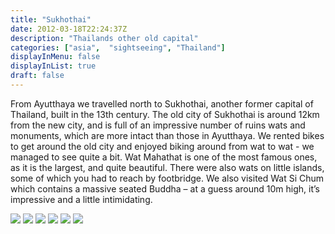 ```yaml
---
title: "Sukhothai"
date: 2012-03-18T22:24:37Z
description: "Thailands other old capital"
categories: ["asia",  "sightseeing", "Thailand"]
displayInMenu: false
displayInList: true
draft: false
---
```


From Ayutthaya we travelled north to Sukhothai, another former capital of Thailand, built in the 13th century. The old city of Sukhothai is around 12km from the new city, and is full of an impressive number of ruins wats and monuments, which are more intact than those in Ayutthaya. We rented bikes to get around the old city and enjoyed biking around from wat to wat - we managed to see quite a bit. Wat Mahathat is one of the most famous ones, as it is the largest, and quite beautiful. There were also wats on little islands, some of which you had to reach by footbridge. We also visited Wat Si Chum which contains a massive seated Buddha – at a guess around 10m high, it’s impressive and a little intimidating.  

![](/sukhothai/sukhothai1.jpg)
![](/sukhothai/sukhothai2.jpg)
![](/sukhothai/sukhothai3.jpg)
![](/sukhothai/sukhothai4.jpg)
![](/sukhothai/sukhothai5.jpg)
![](/sukhothai/sukhothai6.jpg)



